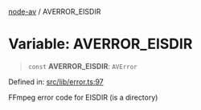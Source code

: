 [node-av](../globals.md) / AVERROR\_EISDIR

# Variable: AVERROR\_EISDIR

> `const` **AVERROR\_EISDIR**: `AVError`

Defined in: [src/lib/error.ts:97](https://github.com/seydx/av/blob/f8631fc881b394300b1479f511d55cf1c370a87f/src/lib/error.ts#L97)

FFmpeg error code for EISDIR (is a directory)
